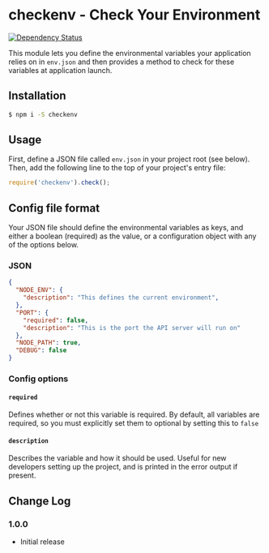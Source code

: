 # checkenv - Check Your Environment

[![Dependency Status](https://david-dm.org/inxilpro/node-checkenv.svg)](https://david-dm.org/inxilpro/node-checkenv)

This module lets you define the environmental variables your application relies on in `env.json` and then provides a method to check for these variables at application launch.

## Installation

``` bash
$ npm i -S checkenv
```

## Usage

First, define a JSON file called `env.json` in your project root (see below).  Then, add the following line to the top of your project's entry file:

``` js
require('checkenv').check();
```

## Config file format

Your JSON file should define the environmental variables as keys, and either a boolean (required) as the value, or a configuration object with any of the options below.

### JSON
``` json
{
  "NODE_ENV": {
    "description": "This defines the current environment",
  },
  "PORT": {
    "required": false,
    "description": "This is the port the API server will run on"
  },
  "NODE_PATH": true,
  "DEBUG": false
}
```

### Config options

#### `required`

Defines whether or not this variable is required.  By default, all variables are required, so you must explicitly set them to optional by setting this to `false`

#### `description`

Describes the variable and how it should be used. Useful for new developers setting up the project, and is printed in the error output if present.

## Change Log

### 1.0.0
  - Initial release